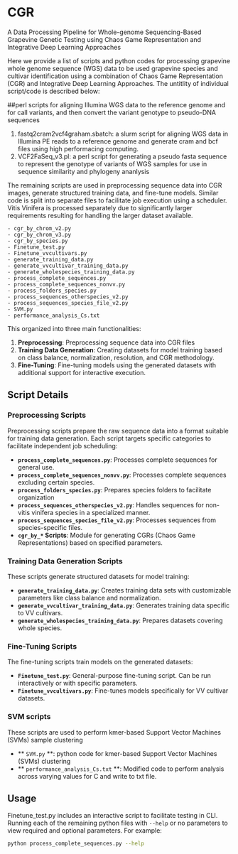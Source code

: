 # CGR
A Data Processing Pipeline for Whole-genome Sequencing-Based Grapevine Genetic Testing using Chaos Game Representation and Integrative Deep Learning Approaches

Here we provide a list of scripts and python codes for processing grapevine whole genome sequence (WGS) data to be used grapevine species and cultivar identification using a combination of Chaos Game Representation (CGR) and Integrative Deep Learning Approaches. The untitlity of individual script/code is described below:

##perl scripts for aligning Illumina WGS data to the reference genome and for call variants, and then convert the variant genotype to pseudo-DNA sequences
1. fastq2cram2vcf4graham.sbatch: a slurm script for aligning WGS data in Illumina PE reads to a reference genome and generate cram and bcf files using high performacing computing.
2. VCF2FaSeq_v3.pl: a perl script for generating a pseudo fasta sequence to represent the genotype of variants of WGS samples for use in sequence similarity and phylogeny ananlysis

The remaining scripts are used in preprocessing sequence data into CGR images, generate structured training data, and fine-tune models. Similar code is split into separate files to facilitate job execution using a scheduler. Vitis Vinifera is processed separately due to significantly larger requirements resulting for handling the larger dataset available.

```plaintext
- cgr_by_chrom_v2.py
- cgr_by_chrom_v3.py
- cgr_by_species.py
- Finetune_test.py
- Finetune_vvcultivars.py
- generate_training_data.py
- generate_vvcultivar_training_data.py
- generate_wholespecies_training_data.py
- process_complete_sequences.py
- process_complete_sequences_nonvv.py
- process_folders_species.py
- process_sequences_otherspecies_v2.py
- process_sequences_species_file_v2.py
- SVM.py
- performance_analysis_Cs.txt
```

This organized into three main functionalities:
1. **Preprocessing**: Preprocessing sequence data into CGR files
2. **Training Data Generation**: Creating datasets for model training based on class balance, normalization, resolution, and CGR methodology.
3. **Fine-Tuning**: Fine-tuning models using the generated datasets with additional support for interactive execution.

## Script Details

### Preprocessing Scripts
Preprocessing scripts prepare the raw sequence data into a format suitable for training data generation. Each script targets specific categories to facilitate independent job scheduling:

- **`process_complete_sequences.py`**: Processes complete sequences for general use.
- **`process_complete_sequences_nonvv.py`**: Processes complete sequences excluding certain species.
- **`process_folders_species.py`**: Prepares species folders to facilitate organization
- **`process_sequences_otherspecies_v2.py`**: Handles sequences for non-vitis vinifera species in a specialized manner.
- **`process_sequences_species_file_v2.py`**: Processes sequences from species-specific files.
- **`cgr_by_*` Scripts**: Module for generating CGRs (Chaos Game Representations) based on specified parameters.

### Training Data Generation Scripts
These scripts generate structured datasets for model training:

- **`generate_training_data.py`**: Creates training data sets with customizable parameters like class balance and normalization.
- **`generate_vvcultivar_training_data.py`**: Generates training data specific to VV cultivars.
- **`generate_wholespecies_training_data.py`**: Prepares datasets covering whole species.

### Fine-Tuning Scripts
The fine-tuning scripts train models on the generated datasets:

- **`Finetune_test.py`**: General-purpose fine-tuning script. Can be run interactively or with specific parameters.
- **`Finetune_vvcultivars.py`**: Fine-tunes models specifically for VV cultivar datasets.

### SVM scripts
These scripts are used to perform kmer-based Support Vector Machines (SVMs) sample clustering
- ** `SVM.py` **: python code for kmer-based Support Vector Machines (SVMs) clustering
- ** `performance_analysis_Cs.txt` **: Modified code to perform analysis across varying values for C and write to txt file.

## Usage

Finetune_test.py includes an interactive script to facilitate testing in CLI.
Running each of the remaining python files with `--help` or no parameters to view required and optional parameters. For example:
```bash
python process_complete_sequences.py --help
```
